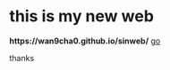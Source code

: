 # this is my new web
******https**://wan9cha0.github.io/sinweb/**** [go](https://wan9cha0.github.io/sinweb/)

thanks
